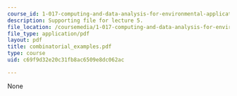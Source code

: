 ```yaml
---
course_id: 1-017-computing-and-data-analysis-for-environmental-applications-fall-2003
description: Supporting file for lecture 5.
file_location: /coursemedia/1-017-computing-and-data-analysis-for-environmental-applications-fall-2003/c69f9d32e20c31fb8ac6509e8dc062ac_combinatorial_examples.pdf
file_type: application/pdf
layout: pdf
title: combinatorial_examples.pdf
type: course
uid: c69f9d32e20c31fb8ac6509e8dc062ac

---
```

None